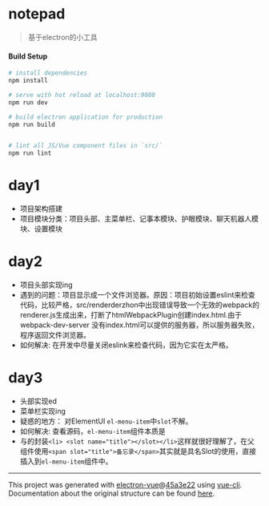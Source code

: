 # notepad

> 基于electron的小工具

#### Build Setup

``` bash
# install dependencies
npm install

# serve with hot reload at localhost:9080
npm run dev

# build electron application for production
npm run build


# lint all JS/Vue component files in `src/`
npm run lint

```
# day1 
+ 项目架构搭建
+ 项目模块分类：项目头部、主菜单栏、记事本模块、护眼模块、聊天机器人模块、设置模块

# day2
+ 项目头部实现ing
+ 遇到的问题：项目显示成一个文件浏览器。原因：项目初始设置eslint来检查代码，比较严格，src/renderderzhon中出现错误导致一个无效的webpack的renderer.js生成出来，打断了htmlWebpackPlugin创建index.html.由于webpack-dev-server 没有index.html可以提供的服务器，所以服务器失败，程序返回文件浏览器。
+ 如何解决: 在开发中尽量关闭eslink来检查代码，因为它实在太严格。

# day3 
+ 头部实现ed
+ 菜单栏实现ing
+ 疑惑的地方： 对ElementUI `el-menu-item`中`slot`不解。
+ 如何解决: 查看源码，`el-menu-item`组件本质是<li>与<slot>的封装`<li> <slot name="title"></slot></li>`这样就很好理解了，在父组件使用`<span slot="title">备忘录</span>`其实就是具名Slot的使用，直接插入到`el-menu-item`组件中。
---

This project was generated with [electron-vue](https://github.com/SimulatedGREG/electron-vue)@[45a3e22](https://github.com/SimulatedGREG/electron-vue/tree/45a3e224e7bb8fc71909021ccfdcfec0f461f634) using [vue-cli](https://github.com/vuejs/vue-cli). Documentation about the original structure can be found [here](https://simulatedgreg.gitbooks.io/electron-vue/content/index.html).
